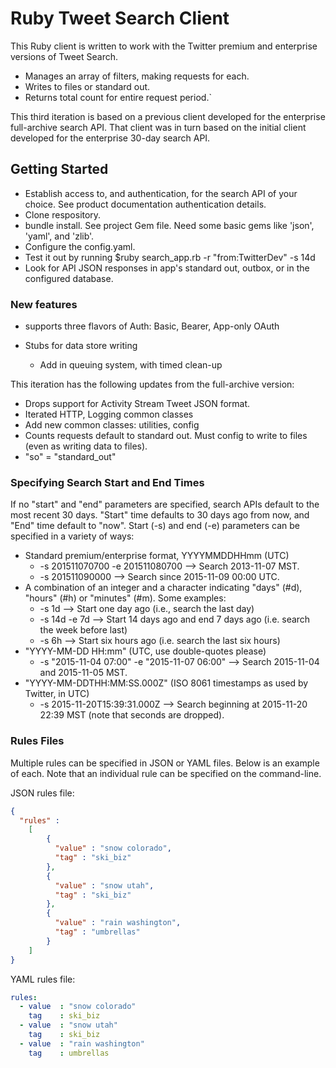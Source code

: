 # Ruby Tweet Search Client

This Ruby client is written to work with the Twitter premium and enterprise versions of Tweet Search.

+ Manages an array of filters, making requests for each.
+ Writes to files or standard out. 
+ Returns total count for entire request period.`

This third iteration is based on a previous client developed for the enterprise full-archive search API. That client was in turn based on the initial client developed for the enterprise 30-day search API.


## Getting Started

+ Establish access to, and authentication, for the search API of your choice. See product documentation authentication details. 
+ Clone respository.
+ bundle install. See project Gem file. Need some basic gems like 'json', 'yaml', and 'zlib'. 
+ Configure the config.yaml. 
+ Test it out by running $ruby search_app.rb -r "from:TwitterDev" -s 14d
+ Look for API JSON responses in app's standard out, outbox, or in the configured database. 

### New features

+ supports three flavors of Auth: Basic, Bearer, App-only OAuth

+ Stubs for data store writing
	+ Add in queuing system, with timed clean-up

This iteration has the following updates from the full-archive version:

+ Drops support for Activity Stream Tweet JSON format.
+ Iterated HTTP, Logging common classes
+ Add new common classes: utilities, config
+ Counts requests default to standard out. Must config to write to files (even as writing data to files).
+ "so" = "standard_out"



### Specifying Search Start and End Times

If no "start" and "end" parameters are specified, search APIs default to the most recent 30 days. "Start" time defaults to 30 days ago from now, and "End" time default to "now". Start (-s) and end (-e) parameters can be specified in a variety of ways:

* Standard premium/enterprise format, YYYYMMDDHHmm (UTC)
   * -s 201511070700 -e 201511080700 --> Search 2013-11-07 MST. 
   * -s 201511090000 --> Search since 2015-11-09 00:00 UTC.
* A combination of an integer and a character indicating "days" (#d), "hours" (#h) or "minutes" (#m).  Some examples:
   * -s 1d --> Start one day ago (i.e., search the last day)
   * -s 14d -e 7d --> Start 14 days ago and end 7 days ago (i.e. search the week before last)  
   * -s 6h --> Start six hours ago (i.e. search the last six hours) 
* "YYYY-MM-DD HH:mm" (UTC, use double-quotes please)
   * -s "2015-11-04 07:00" -e "2015-11-07 06:00" --> Search 2015-11-04 and 2015-11-05 MST.
* "YYYY-MM-DDTHH:MM:SS.000Z" (ISO 8061 timestamps as used by Twitter, in UTC)
   * -s 2015-11-20T15:39:31.000Z --> Search beginning at 2015-11-20 22:39 MST (note that seconds are dropped).




 




### Rules Files

Multiple rules can be specified in JSON or YAML files.  Below is an example of each. Note that an individual rule can be specified on the command-line. 

JSON rules file:

```json
{
  "rules" :
    [
        {
          "value" : "snow colorado",
          "tag" : "ski_biz"
        },
        {
          "value" : "snow utah",
          "tag" : "ski_biz"
        },
        {
          "value" : "rain washington",
          "tag" : "umbrellas"
        }
    ]
}
```

YAML rules file:

```yaml
rules:
  - value  : "snow colorado"
    tag    : ski_biz
  - value  : "snow utah"
    tag    : ski_biz
  - value  : "rain washington"
    tag    : umbrellas
```



